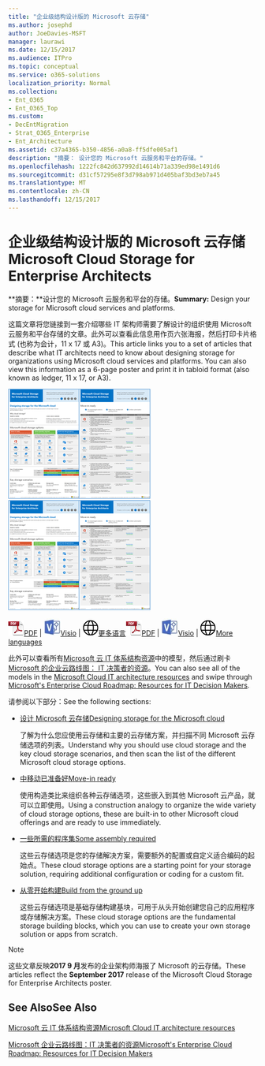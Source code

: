 ```yaml
---
title: "企业级结构设计版的 Microsoft 云存储"
ms.author: josephd
author: JoeDavies-MSFT
manager: laurawi
ms.date: 12/15/2017
ms.audience: ITPro
ms.topic: conceptual
ms.service: o365-solutions
localization_priority: Normal
ms.collection:
- Ent_O365
- Ent_O365_Top
ms.custom:
- DecEntMigration
- Strat_O365_Enterprise
- Ent_Architecture
ms.assetid: c37a4365-b350-4856-a0a8-ff5dfe005af1
description: "摘要： 设计您的 Microsoft 云服务和平台的存储。"
ms.openlocfilehash: 1222fc842d637992d14614b71a339ed98e1491d6
ms.sourcegitcommit: d31cf57295e8f3d798ab971d405baf3bd3eb7a45
ms.translationtype: MT
ms.contentlocale: zh-CN
ms.lasthandoff: 12/15/2017
---
```

# <a name="microsoft-cloud-storage-for-enterprise-architects"></a><span data-ttu-id="3a670-103">企业级结构设计版的 Microsoft 云存储</span><span class="sxs-lookup"><span data-stu-id="3a670-103">Microsoft Cloud Storage for Enterprise Architects</span></span>

 <span data-ttu-id="3a670-104">**摘要：**设计您的 Microsoft 云服务和平台的存储。</span><span class="sxs-lookup"><span data-stu-id="3a670-104">**Summary:** Design your storage for Microsoft cloud services and platforms.</span></span>
  
<span data-ttu-id="3a670-p101">这篇文章将您链接到一套介绍哪些 IT 架构师需要了解设计的组织使用 Microsoft 云服务和平台存储的文章。此外可以查看此信息用作页六张海报，然后打印卡片格式 (也称为会计，11 x 17 或 A3)。</span><span class="sxs-lookup"><span data-stu-id="3a670-p101">This article links you to a set of articles that describe what IT architects need to know about designing storage for organizations using Microsoft cloud services and platforms. You can also view this information as a 6-page poster and print it in tabloid format (also known as ledger, 11 x 17, or A3).</span></span>
  
<span data-ttu-id="3a670-107">[![Microsoft 云存储模型的缩略图图像](images/0d4e2eb9-1109-4b3b-bf9e-2f3eff2e2cc4.png)  
](https://www.microsoft.com/download/details.aspx?id=49552)</span><span class="sxs-lookup"><span data-stu-id="3a670-107">[![Thumb image for Microsoft cloud storage model](images/0d4e2eb9-1109-4b3b-bf9e-2f3eff2e2cc4.png)  
](https://www.microsoft.com/download/details.aspx?id=49552)</span></span>
  
<span data-ttu-id="3a670-108">![PDF 文件](images/ITPro_Other_PDFicon.png)[PDF](https://go.microsoft.com/fwlink/p/?linkid=842079) | ![Visio 文件](images/ITPro_Other_VisioIcon.jpg)[Visio](https://go.microsoft.com/fwlink/p/?linkid=842080) | ![参阅包含其他语言版本的页面](images/e16c992d-b0f8-48ae-bf44-db7a9fcaab9e.png)[更多语言](https://www.microsoft.com/download/details.aspx?id=49552)</span><span class="sxs-lookup"><span data-stu-id="3a670-108">![PDF file](images/ITPro_Other_PDFicon.png)[PDF](https://go.microsoft.com/fwlink/p/?linkid=842079) | ![Visio file](images/ITPro_Other_VisioIcon.jpg)[Visio](https://go.microsoft.com/fwlink/p/?linkid=842080) | ![See a page with versions in additional languages](images/e16c992d-b0f8-48ae-bf44-db7a9fcaab9e.png)[More languages](https://www.microsoft.com/download/details.aspx?id=49552)</span></span>
  
<span data-ttu-id="3a670-109">此外可以查看所有[Microsoft 云 IT 体系结构资源](microsoft-cloud-it-architecture-resources.md)中的模型，然后通过刷卡[Microsoft 的企业云路线图： IT 决策者的资源](https://aka.ms/cloudarchitecture)。</span><span class="sxs-lookup"><span data-stu-id="3a670-109">You can also see all of the models in the [Microsoft Cloud IT architecture resources](microsoft-cloud-it-architecture-resources.md) and swipe through [Microsoft's Enterprise Cloud Roadmap: Resources for IT Decision Makers](https://aka.ms/cloudarchitecture).</span></span>
  
<span data-ttu-id="3a670-110">请参阅以下部分：</span><span class="sxs-lookup"><span data-stu-id="3a670-110">See the following sections:</span></span>
  
- [<span data-ttu-id="3a670-111">设计 Microsoft 云存储</span><span class="sxs-lookup"><span data-stu-id="3a670-111">Designing storage for the Microsoft cloud</span></span>](designing-storage-for-the-microsoft-cloud.md)
    
    <span data-ttu-id="3a670-112">了解为什么您应使用云存储和主要的云存储方案，并扫描不同 Microsoft 云存储选项的列表。</span><span class="sxs-lookup"><span data-stu-id="3a670-112">Understand why you should use cloud storage and the key cloud storage scenarios, and then scan the list of the different Microsoft cloud storage options.</span></span>
    
- [<span data-ttu-id="3a670-113">中移动已准备好</span><span class="sxs-lookup"><span data-stu-id="3a670-113">Move-in ready</span></span>](move-in-ready.md)
    
    <span data-ttu-id="3a670-114">使用构造类比来组织各种云存储选项，这些嵌入到其他 Microsoft 云产品，就可以立即使用。</span><span class="sxs-lookup"><span data-stu-id="3a670-114">Using a construction analogy to organize the wide variety of cloud storage options, these are built-in to other Microsoft cloud offerings and are ready to use immediately.</span></span>
    
- [<span data-ttu-id="3a670-115">一些所需的程序集</span><span class="sxs-lookup"><span data-stu-id="3a670-115">Some assembly required</span></span>](some-assembly-required.md)
    
    <span data-ttu-id="3a670-116">这些云存储选项是您的存储解决方案，需要额外的配置或自定义适合编码的起始点。</span><span class="sxs-lookup"><span data-stu-id="3a670-116">These cloud storage options are a starting point for your storage solution, requiring additional configuration or coding for a custom fit.</span></span>
    
- [<span data-ttu-id="3a670-117">从零开始构建</span><span class="sxs-lookup"><span data-stu-id="3a670-117">Build from the ground up</span></span>](build-from-the-ground-up.md)
    
    <span data-ttu-id="3a670-118">这些云存储选项是基础存储构建基块，可用于从头开始创建您自己的应用程序或存储解决方案。</span><span class="sxs-lookup"><span data-stu-id="3a670-118">These cloud storage options are the fundamental storage building blocks, which you can use to create your own storage solution or apps from scratch.</span></span>
    
> [!NOTE]
> <span data-ttu-id="3a670-119">这些文章反映**2017 9 月**发布的企业架构师海报了 Microsoft 的云存储。</span><span class="sxs-lookup"><span data-stu-id="3a670-119">These articles reflect the **September 2017** release of the Microsoft Cloud Storage for Enterprise Architects poster.</span></span>
  
## <a name="see-also"></a><span data-ttu-id="3a670-120">See Also</span><span class="sxs-lookup"><span data-stu-id="3a670-120">See Also</span></span>

[<span data-ttu-id="3a670-121">Microsoft 云 IT 体系结构资源</span><span class="sxs-lookup"><span data-stu-id="3a670-121">Microsoft Cloud IT architecture resources</span></span>](microsoft-cloud-it-architecture-resources.md)

[<span data-ttu-id="3a670-122">Microsoft 企业云路线图：IT 决策者的资源</span><span class="sxs-lookup"><span data-stu-id="3a670-122">Microsoft's Enterprise Cloud Roadmap: Resources for IT Decision Makers</span></span>](https://sway.com/FJ2xsyWtkJc2taRD)



